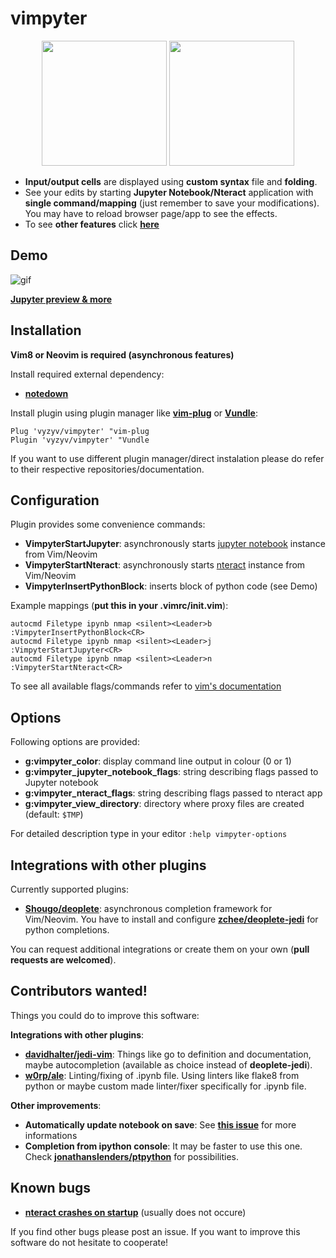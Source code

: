 # vimpyter

<p align="center">
  <img src="https://user-images.githubusercontent.com/20703378/36676899-203f63f8-1b0d-11e8-9d28-6360ee3c181b.png" height=200/> 
  <img src="https://user-images.githubusercontent.com/20703378/36676906-238b0b34-1b0d-11e8-86dd-30695296e7c6.png" width=200/>
</p>

- **Input/output cells** are displayed using **custom syntax** file and **folding**.
- See your edits by starting **Jupyter Notebook/Nteract** application with **single command/mapping** (just remember to save your modifications). You may have to reload browser page/app to see the effects.
- To see **other features** click **[here](https://github.com/vyzyv/vimpyter/blob/master/doc/vimpyter.txt)**

## Demo
![gif](https://user-images.githubusercontent.com/20703378/36789762-f2bca936-1c92-11e8-92f7-c8bf9bede802.gif)

**[Jupyter preview & more](https://github.com/vyzyv/vimpyter/issues/3)**

## Installation

**Vim8 or Neovim is required (asynchronous features)**

Install required external dependency:

- **[notedown](https://github.com/aaren/notedown)**

Install plugin using plugin manager like **[vim-plug](https://github.com/junegunn/vim-plug)** or **[Vundle](https://github.com/VundleVim/Vundle.vim)**:

```vim
Plug 'vyzyv/vimpyter' "vim-plug
Plugin 'vyzyv/vimpyter' "Vundle
```

If you want to use different plugin manager/direct instalation please do refer to their respective repositories/documentation.

## Configuration

Plugin provides some convenience commands:

  - **VimpyterStartJupyter**: asynchronously starts [jupyter notebook](http://jupyter.org) instance from Vim/Neovim
  - **VimpyterStartNteract**: asynchronously starts [nteract](https://github.com/nteract/nteract) instance from Vim/Neovim
  - **VimpyterInsertPythonBlock**: inserts block of python code (see Demo)

Example mappings (**put this in your .vimrc/init.vim**):

```vim
autocmd Filetype ipynb nmap <silent><Leader>b :VimpyterInsertPythonBlock<CR>
autocmd Filetype ipynb nmap <silent><Leader>j :VimpyterStartJupyter<CR>
autocmd Filetype ipynb nmap <silent><Leader>n :VimpyterStartNteract<CR>
```

To see all available flags/commands refer to [vim's documentation](https://github.com/vyzyv/vimpyter/blob/master/doc/vimpyter.txt)

## Options

Following options are provided:

- **g:vimpyter_color**: display command line output in colour (0 or 1)
- **g:vimpyter_jupyter_notebook_flags**: string describing flags passed to Jupyter notebook
- **g:vimpyter_nteract_flags**: string describing flags passed to nteract app
- **g:vimpyter_view_directory**: directory where proxy files are created (default: ```$TMP```)

For detailed description type in your editor ```:help vimpyter-options```

## Integrations with other plugins

Currently supported plugins:

- **[Shougo/deoplete](https://github.com/Shougo/deoplete.nvim)**: asynchronous completion framework for Vim/Neovim. You have to install and configure **[zchee/deoplete-jedi](https://github.com/zchee/deoplete-jedi)** for python completions.


You can request additional integrations or create them on your own (**pull requests are welcomed**).

## Contributors wanted!

Things you could do to improve this software:

**Integrations with other plugins**:
- **[davidhalter/jedi-vim](https://github.com/davidhalter/jedi-vim)**: Things like go to definition and documentation, maybe autocompletion (available as choice instead of **deoplete-jedi**).
- **[w0rp/ale](https://github.com/w0rp/ale)**: Linting/fixing of .ipynb file. Using linters like flake8 from python or maybe custom made linter/fixer specifically for .ipynb file.

**Other improvements**:
- **Automatically update notebook on save**: See **[this issue](https://github.com/vyzyv/vimpyter/issues/4)** for more informations
- **Completion from ipython console**: It may be faster to use this one. Check **[jonathanslenders/ptpython](https://github.com/jonathanslenders/ptpython)** for possibilities.

## Known bugs

- **[nteract crashes on startup](https://github.com/nteract/nteract/issues/2582#issuecomment-368308596)** (usually does not occure)

If you find other bugs please post an issue. If you want to improve this software do not hesitate to cooperate!
